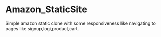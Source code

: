 # Amazon_StaticSite
Simple amazon static clone with some responsiveness like navigating to pages like signup,logi,product,cart.
